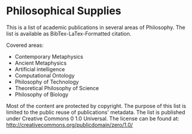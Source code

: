 Philosophical Supplies
==============
This is a list of academic publications in several areas of Philosophy. The list is available as BibTex-LaTex-Formatted citation. 

Covered areas:
 * Contemporary Metaphysics
 * Ancient Metaphysics
 * Artificial intelligence
 * Computational Ontology
 * Philosophy of Technology
 * Theoretical Philosophy of Science
 * Philosophy of Biology

Most of the content are protected by copyright. The purpose of this list is limited to the public reuse of publications' metadata. The list is published under Creative Commons 0 1.0 Universal. The license can be found at: http://creativecommons.org/publicdomain/zero/1.0/
